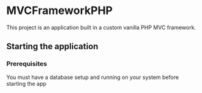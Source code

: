 # MVCFrameworkPHP
This project is an application built in a custom vanilla PHP MVC framework.

## Starting the application 

### Prerequisites

You must have a database setup and running on your system before starting the app

